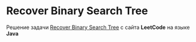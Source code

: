 # Recover Binary Search Tree
Решение задачи [Recover Binary Search Tree](https://leetcode.com/problems/increasing-order-search-tree/) c сайта **LeetCode** на языке **Java**